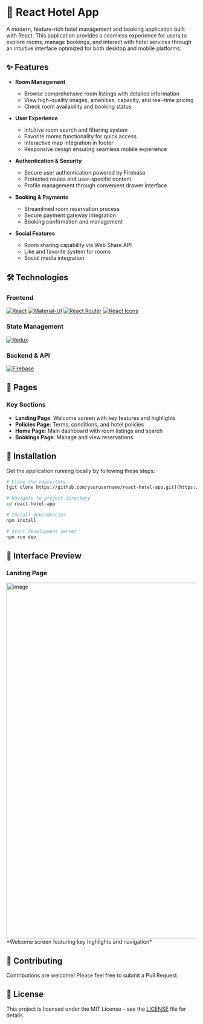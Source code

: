 # 🏨 React Hotel App

A modern, feature-rich hotel management and booking application built with React. This application provides a seamless experience for users to explore rooms, manage bookings, and interact with hotel services through an intuitive interface optimized for both desktop and mobile platforms.

## ✨ Features

- **Room Management**
  - Browse comprehensive room listings with detailed information
  - View high-quality images, amenities, capacity, and real-time pricing
  - Check room availability and booking status

- **User Experience**
  - Intuitive room search and filtering system
  - Favorite rooms functionality for quick access
  - Interactive map integration in footer
  - Responsive design ensuring seamless mobile experience

- **Authentication & Security**
  - Secure user authentication powered by Firebase
  - Protected routes and user-specific content
  - Profile management through convenient drawer interface

- **Booking & Payments**
  - Streamlined room reservation process
  - Secure payment gateway integration
  - Booking confirmation and management

- **Social Features**
  - Room sharing capability via Web Share API
  - Like and favorite system for rooms
  - Social media integration

## 🛠️ Technologies

### Frontend
[![React](https://img.shields.io/badge/React-Vite-61DAFB?style=for-the-badge&logo=react&logoColor=black)](https://reactjs.org/)
[![Material-UI](https://img.shields.io/badge/Material--UI-0081CB?style=for-the-badge&logo=material-ui&logoColor=white)](https://material-ui.com/)
[![React Router](https://img.shields.io/badge/React_Router-CA4245?style=for-the-badge&logo=react-router&logoColor=white)](https://reactrouter.com/)
[![React Icons](https://img.shields.io/badge/React_Icons-61DAFB?style=for-the-badge&logo=react&logoColor=black)](https://react-icons.github.io/react-icons/)

### State Management
[![Redux](https://img.shields.io/badge/Redux-764ABC?style=for-the-badge&logo=redux&logoColor=white)](https://redux.js.org/)

### Backend & API
[![Firebase](https://img.shields.io/badge/Firebase-FFCA28?style=for-the-badge&logo=firebase&logoColor=black)](https://firebase.google.com/)

## 📱 Pages

### Key Sections
- **Landing Page**: Welcome screen with key features and highlights
- **Policies Page**: Terms, conditions, and hotel policies
- **Home Page**: Main dashboard with room listings and search
- **Bookings Page**: Manage and view reservations

## 🚀 Installation

Get the application running locally by following these steps:

```bash
# Clone the repository
[git clone https://github.com/yourusername/react-hotel-app.git](https://github.com/AlsonAfrica/Hotel-React.git)

# Navigate to project directory
cd react-hotel-app

# Install dependencies
npm install

# Start development server
npm run dev
```

## 📸 Interface Preview

### Landing Page
<img width="942" alt="image" src="https://github.com/user-attachments/assets/4d33f90c-afc0-4d5f-a79c-ed8da3d5ed58" />
*Welcome screen featuring key highlights and navigation*

## 🤝 Contributing

Contributions are welcome! Please feel free to submit a Pull Request.

## 📄 License

This project is licensed under the MIT License - see the [LICENSE](LICENSE) file for details.

